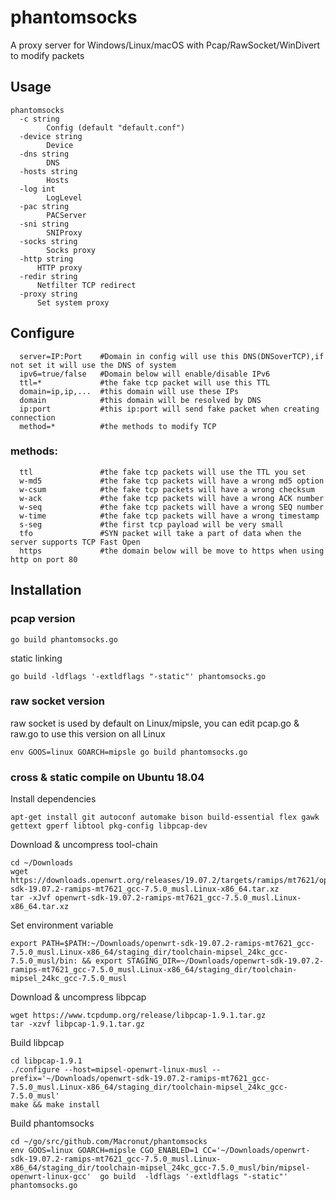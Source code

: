 # phantomsocks
A proxy server for Windows/Linux/macOS with Pcap/RawSocket/WinDivert to modify packets
## Usage
```
phantomsocks
  -c string
    	Config (default "default.conf")
  -device string
    	Device
  -dns string
    	DNS
  -hosts string
    	Hosts
  -log int
    	LogLevel
  -pac string
    	PACServer
  -sni string
    	SNIProxy
  -socks string 
    	Socks proxy
  -http string
      HTTP proxy
  -redir string
      Netfilter TCP redirect
  -proxy string
      Set system proxy
```
## Configure
```
  server=IP:Port    #Domain in config will use this DNS(DNSoverTCP),if not set it will use the DNS of system
  ipv6=true/false   #Domain below will enable/disable IPv6 
  ttl=*             #the fake tcp packet will use this TTL
  domain=ip,ip,...  #this domain will use these IPs
  domain            #this domain will be resolved by DNS
  ip:port           #this ip:port will send fake packet when creating connection
  method=*          #the methods to modify TCP
  ```
### methods:
```
  ttl               #the fake tcp packets will use the TTL you set
  w-md5             #the fake tcp packets will have a wrong md5 option
  w-csum            #the fake tcp packets will have a wrong checksum
  w-ack             #the fake tcp packets will have a wrong ACK number
  w-seq             #the fake tcp packets will have a wrong SEQ number
  w-time            #the fake tcp packets will have a wrong timestamp
  s-seg             #the first tcp payload will be very small
  tfo               #SYN packet will take a part of data when the server supports TCP Fast Open
  https             #the domain below will be move to https when using http on port 80
```
## Installation
### pcap version
```
go build phantomsocks.go
```
static linking 
```
go build -ldflags '-extldflags "-static"' phantomsocks.go
```
### raw socket version
raw socket is used by default on Linux/mipsle, you can edit pcap.go & raw.go to use this version on all Linux
```
env GOOS=linux GOARCH=mipsle go build phantomsocks.go
```
### cross & static compile on Ubuntu 18.04
Install dependencies
```
apt-get install git autoconf automake bison build-essential flex gawk gettext gperf libtool pkg-config libpcap-dev
```
Download & uncompress tool-chain
```
cd ~/Downloads
wget https://downloads.openwrt.org/releases/19.07.2/targets/ramips/mt7621/openwrt-sdk-19.07.2-ramips-mt7621_gcc-7.5.0_musl.Linux-x86_64.tar.xz
tar -xJvf openwrt-sdk-19.07.2-ramips-mt7621_gcc-7.5.0_musl.Linux-x86_64.tar.xz
```
Set environment variable
```
export PATH=$PATH:~/Downloads/openwrt-sdk-19.07.2-ramips-mt7621_gcc-7.5.0_musl.Linux-x86_64/staging_dir/toolchain-mipsel_24kc_gcc-7.5.0_musl/bin: && export STAGING_DIR=~/Downloads/openwrt-sdk-19.07.2-ramips-mt7621_gcc-7.5.0_musl.Linux-x86_64/staging_dir/toolchain-mipsel_24kc_gcc-7.5.0_musl
```
Download & uncompress libpcap
```
wget https://www.tcpdump.org/release/libpcap-1.9.1.tar.gz
tar -xzvf libpcap-1.9.1.tar.gz
```
Build libpcap
```
cd libpcap-1.9.1
./configure --host=mipsel-openwrt-linux-musl --prefix='~/Downloads/openwrt-sdk-19.07.2-ramips-mt7621_gcc-7.5.0_musl.Linux-x86_64/staging_dir/toolchain-mipsel_24kc_gcc-7.5.0_musl'
make && make install 
```
Build phantomsocks
```
cd ~/go/src/github.com/Macronut/phantomsocks
env GOOS=linux GOARCH=mipsle CGO_ENABLED=1 CC='~/Downloads/openwrt-sdk-19.07.2-ramips-mt7621_gcc-7.5.0_musl.Linux-x86_64/staging_dir/toolchain-mipsel_24kc_gcc-7.5.0_musl/bin/mipsel-openwrt-linux-gcc'  go build  -ldflags '-extldflags "-static"'  phantomsocks.go
```
